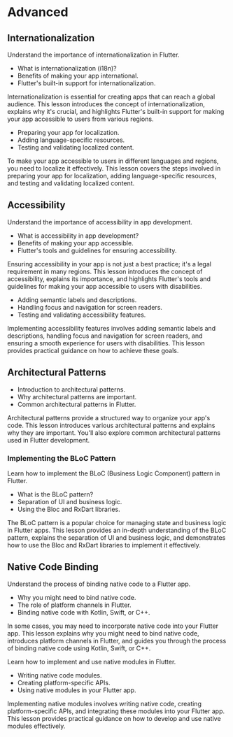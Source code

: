 # Advanced 

## Internationalization

Understand the importance of internationalization in Flutter.

- What is internationalization (i18n)?
- Benefits of making your app international.
- Flutter's built-in support for internationalization.

Internationalization is essential for creating apps that can reach a global audience. This lesson introduces the concept of internationalization, explains why it's crucial, and highlights Flutter's built-in support for making your app accessible to users from various regions.

- Preparing your app for localization.
- Adding language-specific resources.
- Testing and validating localized content.

To make your app accessible to users in different languages and regions, you need to localize it effectively. This lesson covers the steps involved in preparing your app for localization, adding language-specific resources, and testing and validating localized content.

## Accessibility

Understand the importance of accessibility in app development.

- What is accessibility in app development?
- Benefits of making your app accessible.
- Flutter's tools and guidelines for ensuring accessibility.

Ensuring accessibility in your app is not just a best practice; it's a legal requirement in many regions. This lesson introduces the concept of accessibility, explains its importance, and highlights Flutter's tools and guidelines for making your app accessible to users with disabilities.

- Adding semantic labels and descriptions.
- Handling focus and navigation for screen readers.
- Testing and validating accessibility features.

Implementing accessibility features involves adding semantic labels and descriptions, handling focus and navigation for screen readers, and ensuring a smooth experience for users with disabilities. This lesson provides practical guidance on how to achieve these goals.

## Architectural Patterns

- Introduction to architectural patterns.
- Why architectural patterns are important.
- Common architectural patterns in Flutter.

Architectural patterns provide a structured way to organize your app's code. This lesson introduces various architectural patterns and explains why they are important. You'll also explore common architectural patterns used in Flutter development.

###  Implementing the BLoC Pattern

 Learn how to implement the BLoC (Business Logic Component) pattern in Flutter.

- What is the BLoC pattern?
- Separation of UI and business logic.
- Using the Bloc and RxDart libraries.

The BLoC pattern is a popular choice for managing state and business logic in Flutter apps. This lesson provides an in-depth understanding of the BLoC pattern, explains the separation of UI and business logic, and demonstrates how to use the Bloc and RxDart libraries to implement it effectively.

## Native Code Binding

 Understand the process of binding native code to a Flutter app.

- Why you might need to bind native code.
- The role of platform channels in Flutter.
- Binding native code with Kotlin, Swift, or C++.

In some cases, you may need to incorporate native code into your Flutter app. This lesson explains why you might need to bind native code, introduces platform channels in Flutter, and guides you through the process of binding native code using Kotlin, Swift, or C++.

Learn how to implement and use native modules in Flutter.

- Writing native code modules.
- Creating platform-specific APIs.
- Using native modules in your Flutter app.

Implementing native modules involves writing native code, creating platform-specific APIs, and integrating these modules into your Flutter app. This lesson provides practical guidance on how to develop and use native modules effectively.
